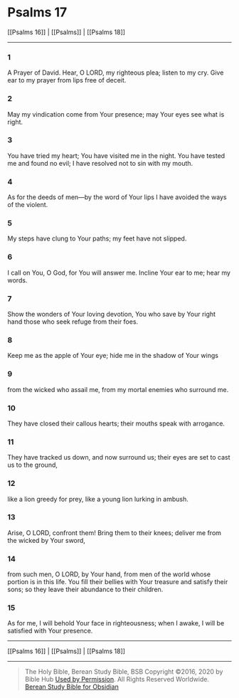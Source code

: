 # Psalms 17

[[Psalms 16]] | [[Psalms]] | [[Psalms 18]]

---

### 1
A Prayer of David. Hear, O LORD, my righteous plea; listen to my cry. Give ear to my prayer from lips free of deceit.

### 2
May my vindication come from Your presence; may Your eyes see what is right.

### 3
You have tried my heart; You have visited me in the night. You have tested me and found no evil; I have resolved not to sin with my mouth.

### 4
As for the deeds of men—by the word of Your lips I have avoided the ways of the violent.

### 5
My steps have clung to Your paths; my feet have not slipped.

### 6
I call on You, O God, for You will answer me. Incline Your ear to me; hear my words.

### 7
Show the wonders of Your loving devotion, You who save by Your right hand those who seek refuge from their foes.

### 8
Keep me as the apple of Your eye; hide me in the shadow of Your wings

### 9
from the wicked who assail me, from my mortal enemies who surround me.

### 10
They have closed their callous hearts; their mouths speak with arrogance.

### 11
They have tracked us down, and now surround us; their eyes are set to cast us to the ground,

### 12
like a lion greedy for prey, like a young lion lurking in ambush.

### 13
Arise, O LORD, confront them! Bring them to their knees; deliver me from the wicked by Your sword,

### 14
from such men, O LORD, by Your hand, from men of the world whose portion is in this life. You fill their bellies with Your treasure and satisfy their sons; so they leave their abundance to their children.

### 15
As for me, I will behold Your face in righteousness; when I awake, I will be satisfied with Your presence.

---

[[Psalms 16]] | [[Psalms]] | [[Psalms 18]]

---

> The Holy Bible, Berean Study Bible, BSB
> Copyright &copy;2016, 2020 by Bible Hub
> [Used by Permission](https://berean.bible/terms.htm). All Rights Reserved Worldwide.
> [Berean Study Bible for Obsidian](https://github.com/gapmiss/berean-study-bible-for-obsidian)

